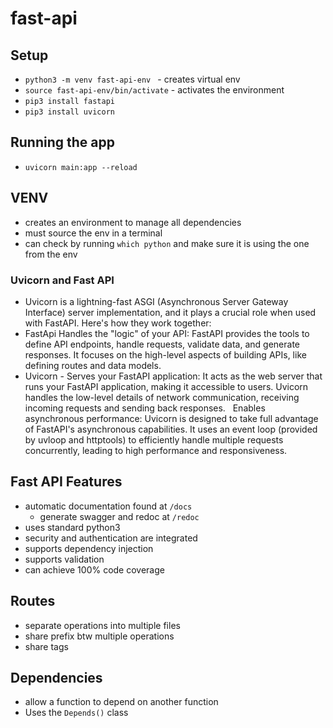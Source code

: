 # fast-api


## Setup 
- `python3 -m venv fast-api-env ` - creates virtual env
- `source fast-api-env/bin/activate` - activates the environment
- `pip3 install fastapi`
- `pip3 install uvicorn ` 

## Running the app 
- `uvicorn main:app --reload`

## VENV
- creates an environment to manage all dependencies
- must source the env in a terminal
- can check by running `which python` and make sure it is using the one from the env


### Uvicorn and Fast API

- Uvicorn is a lightning-fast ASGI (Asynchronous Server Gateway Interface) server implementation, and it plays a crucial role when used with FastAPI. Here's how they work together:   
- FastApi Handles the "logic" of your API: FastAPI provides the tools to define API endpoints, handle requests, validate data, and generate responses. It focuses on the high-level aspects of building APIs, like defining routes and data models.   
- Uvicorn - Serves your FastAPI application: It acts as the web server that runs your FastAPI application, making it accessible to users. Uvicorn handles the low-level details of network communication, receiving incoming requests and sending back responses.   
Enables asynchronous performance: Uvicorn is designed to take full advantage of FastAPI's asynchronous capabilities. It uses an event loop (provided by uvloop and httptools) to efficiently handle multiple requests concurrently, leading to high performance and responsiveness.


## Fast API  Features
- automatic documentation found at `/docs`
  - generate swagger and redoc at `/redoc`
- uses standard python3
- security and authentication are integrated 
- supports dependency injection
- supports validation
- can achieve 100% code coverage 

## Routes
- separate operations into multiple files
- share prefix btw multiple operations
- share tags

## Dependencies
 - allow a function to depend on another function
 - Uses the `Depends()` class